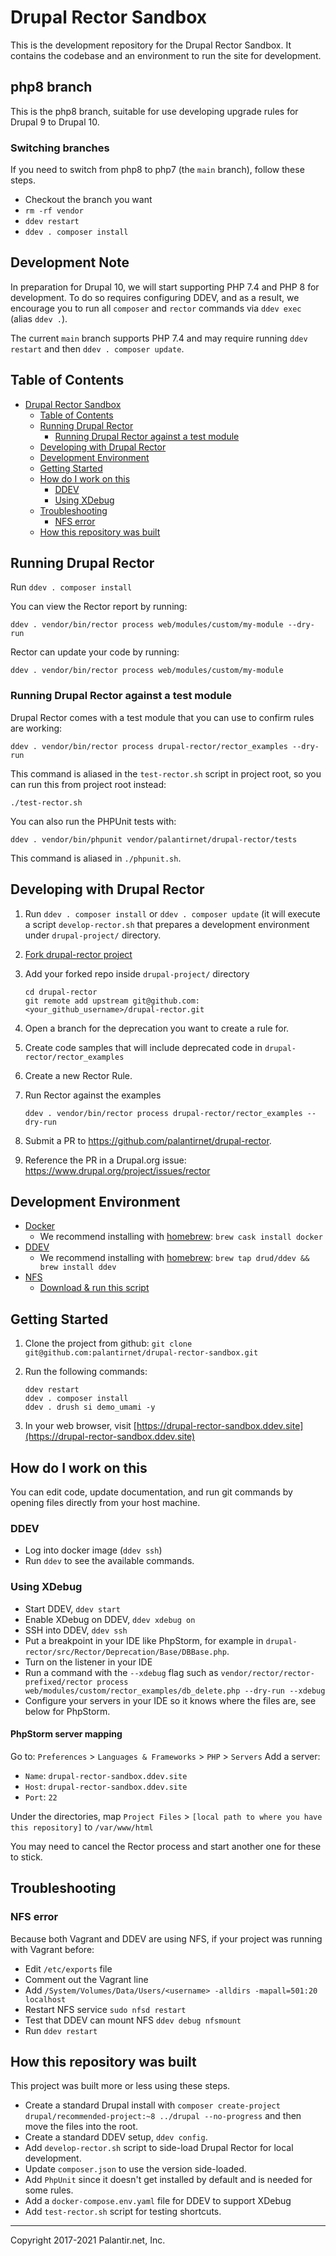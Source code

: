 # Drupal Rector Sandbox

This is the development repository for the Drupal Rector Sandbox. It contains the codebase and an environment to run the site for development.

## php8 branch

This is the php8 branch, suitable for use developing upgrade rules for Drupal 9 to Drupal 10.

### Switching branches

If you need to switch from php8 to php7 (the `main` branch), follow these steps.

- Checkout the branch you want
- `rm -rf vendor`
- `ddev restart`
- `ddev . composer install`

## Development Note

In preparation for Drupal 10, we will start supporting PHP 7.4 and PHP 8 for development. To do so requires configuring DDEV, and as a result, we encourage you to run all `composer` and `rector` commands via `ddev exec` (alias `ddev .`).

The current `main` branch supports PHP 7.4 and may require running `ddev restart` and then `ddev . composer update`.

## Table of Contents

- [Drupal Rector Sandbox](#drupal-rector-sandbox)
  - [Table of Contents](#table-of-contents)
  - [Running Drupal Rector](#running-drupal-rector)
    - [Running Drupal Rector against a test module](#running-drupal-rector-against-a-test-module)
  - [Developing with Drupal Rector](#developing-with-drupal-rector)
  - [Development Environment](#development-environment)
  - [Getting Started](#getting-started)
  - [How do I work on this](#how-do-i-work-on-this)
    - [DDEV](#ddev)
    - [Using XDebug](#using-xdebug)
  - [Troubleshooting](#troubleshooting)
    - [NFS error](#nfs-error)
  - [How this repository was built](#how-this-repository-was-built)

## Running Drupal Rector

Run `ddev . composer install`

You can view the Rector report by running:

`ddev . vendor/bin/rector process web/modules/custom/my-module --dry-run`

Rector can update your code by running:

`ddev . vendor/bin/rector process web/modules/custom/my-module`

### Running Drupal Rector against a test module

Drupal Rector comes with a test module that you can use to confirm rules are working:

`ddev . vendor/bin/rector process drupal-rector/rector_examples --dry-run`

This command is aliased in the `test-rector.sh` script in project root, so you can run this from project root instead:

`./test-rector.sh`

You can also run the PHPUnit tests with:

`ddev . vendor/bin/phpunit vendor/palantirnet/drupal-rector/tests`

This command is aliased in `./phpunit.sh`.

## Developing with Drupal Rector

1. Run `ddev . composer install` or `ddev . composer update` (it will execute a script `develop-rector.sh` that prepares a development
environment under `drupal-project/` directory.
1. [Fork drupal-rector project](https://github.com/palantirnet/drupal-rector/fork)
1. Add your forked repo inside `drupal-project/` directory

    ```console
    cd drupal-rector
    git remote add upstream git@github.com:<your_github_username>/drupal-rector.git
    ```

1. Open a branch for the deprecation you want to create a rule for.
1. Create code samples that will include deprecated code in `drupal-rector/rector_examples`
1. Create a new Rector Rule.
1. Run Rector against the examples

    ```console
    ddev . vendor/bin/rector process drupal-rector/rector_examples --dry-run
    ```

1. Submit a PR to https://github.com/palantirnet/drupal-rector.
2. Reference the PR in a Drupal.org issue: https://www.drupal.org/project/issues/rector

## Development Environment

* [Docker](https://ddev.readthedocs.io/en/stable/users/docker_installation/)
  * We recommend installing with [homebrew](https://brew.sh/): `brew cask install docker`
* [DDEV](https://ddev.readthedocs.io/en/stable/#installation)
  * We recommend installing with [homebrew](https://brew.sh/): `brew tap drud/ddev && brew install ddev`
* [NFS](https://ddev.readthedocs.io/en/stable/users/performance/#macos-nfs-setup)
  * [Download & run this script](https://raw.githubusercontent.com/drud/ddev/master/scripts/macos_ddev_nfs_setup.sh)

## Getting Started

1. Clone the project from github: `git clone git@github.com:palantirnet/drupal-rector-sandbox.git`

1. Run the following commands:

    ```console
    ddev restart
    ddev . composer install
    ddev . drush si demo_umami -y
    ```

1. In your web browser, visit [https://drupal-rector-sandbox.ddev.site](https://drupal-rector-sandbox.ddev.site)

## How do I work on this

You can edit code, update documentation, and run git commands by opening files directly from your host machine.

### DDEV

* Log into docker image (`ddev ssh`)
* Run `ddev` to see the available commands.

### Using XDebug

- Start DDEV, `ddev start`
- Enable XDebug on DDEV, `ddev xdebug on`
- SSH into DDEV, `ddev ssh`
- Put a breakpoint in your IDE like PhpStorm, for example in `drupal-rector/src/Rector/Deprecation/Base/DBBase.php`.
- Turn on the listener in your IDE
- Run a command with the `--xdebug` flag such as `vendor/rector/rector-prefixed/rector process web/modules/custom/rector_examples/db_delete.php --dry-run --xdebug`
- Configure your servers in your IDE so it knows where the files are, see below for PhpStorm.

#### PhpStorm server mapping

Go to: `Preferences` > `Languages & Frameworks` > `PHP` > `Servers`
Add a server:
- `Name`: `drupal-rector-sandbox.ddev.site`
- `Host`: `drupal-rector-sandbox.ddev.site`
- `Port`: `22`

Under the directories, map `Project Files` > `[local path to where you have this repository]` to `/var/www/html`

You may need to cancel the Rector process and start another one for these to stick.

## Troubleshooting

### NFS error

Because both Vagrant and DDEV are using NFS, if your project was running with Vagrant before:

* Edit `/etc/exports` file
* Comment out the Vagrant line
* Add `/System/Volumes/Data/Users/<username> -alldirs -mapall=501:20 localhost`
* Restart NFS service `sudo nfsd restart`
* Test that DDEV can mount NFS `ddev debug nfsmount`
* Run `ddev restart`

## How this repository was built

This project was built more or less using these steps.

- Create a standard Drupal install with `composer create-project drupal/recommended-project:~8 ../drupal --no-progress` and then move the files into the root.
- Create a standard DDEV setup, `ddev config`.
- Add `develop-rector.sh` script to side-load Drupal Rector for local development.
- Update `composer.json` to use the version side-loaded.
- Add `PhpUnit` since it doesn't get installed by default and is needed for some rules.
- Add a `docker-compose.env.yaml` file for DDEV to support XDebug
- Add `test-rector.sh` script for testing shortcuts.

----
Copyright 2017-2021 Palantir.net, Inc.
